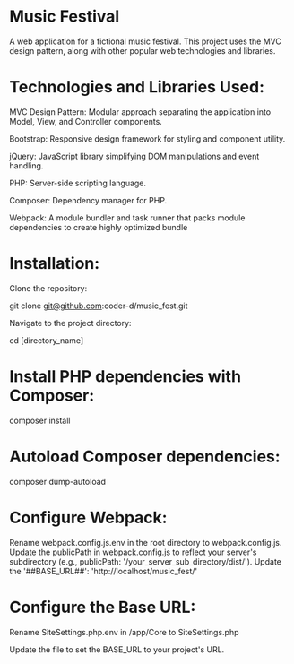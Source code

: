 # Music Festival
A web application for a fictional music festival. This project uses the MVC design pattern, along with other popular web technologies and libraries.

# Technologies and Libraries Used:
MVC Design Pattern: Modular approach separating the application into Model, View, and Controller components.  

Bootstrap: Responsive design framework for styling and component utility. 

jQuery: JavaScript library simplifying DOM manipulations and event handling.  

PHP: Server-side scripting language.  

Composer: Dependency manager for PHP.  

Webpack: A module bundler and task runner that packs module dependencies to create highly optimized bundle

# Installation:
Clone the repository:

git clone git@github.com:coder-d/music_fest.git

Navigate to the project directory:

cd [directory_name]

# Install PHP dependencies with Composer:
composer install

# Autoload Composer dependencies:
composer dump-autoload

# Configure Webpack:

Rename webpack.config.js.env in the root directory to webpack.config.js.
Update the publicPath in webpack.config.js to reflect your server's subdirectory (e.g., publicPath: '/your_server_sub_directory/dist/').
Update the '##BASE_URL##': 'http://localhost/music_fest/'


# Configure the Base URL:
Rename SiteSettings.php.env in /app/Core to SiteSettings.php

Update the file to set the BASE_URL to your project's URL.